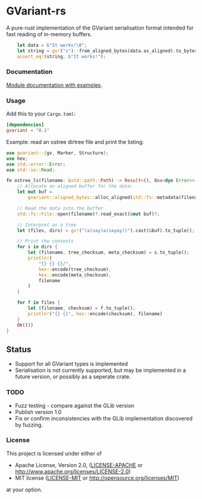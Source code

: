 GVariant-rs
===========

A pure-rust implementation of the GVariant serialisation format intended for
fast reading of in-memory buffers.

```rust
    let data = b"It works!\0";
    let string = gv!("s")::from_aligned_bytes(data.as_aligned).to_bytes();
    assert_eq!(string, b"It works!");
```

### Documentation

[Module documentation with examples](https://docs.rs/gvariant).

### Usage

Add this to your `Cargo.toml`:

```toml
[dependencies]
gvariant = "0.1"
```

Example: read an ostree dirtree file and print the listing:

```rust
use gvariant::{gv, Marker, Structure};
use hex;
use std::error::Error;
use std::io::Read;

fn ostree_ls(filename: &std::path::Path) -> Result<(), Box<dyn Error>> {
    // Allocate an aligned buffer for the data:
    let mut buf =
        gvariant::aligned_bytes::alloc_aligned(std::fs::metadata(filename)?.len() as usize);

    // Read the data into the buffer
    std::fs::File::open(filename)?.read_exact(&mut buf)?;

    // Interpret as a tree
    let (files, dirs) = gv!("(a(say)a(sayay))").cast(&buf).to_tuple();

    // Print the contents
    for s in dirs {
        let (filename, tree_checksum, meta_checksum) = s.to_tuple();
        println!(
            "{} {} {}/",
            hex::encode(tree_checksum),
            hex::encode(meta_checksum),
            filename
        )
    }

    for f in files {
        let (filename, checksum) = f.to_tuple();
        println!("{} {}", hex::encode(checksum), filename)
    }
    Ok(())
}
```

## Status

* Support for all GVariant types is implemented
* Serialisation is not currently supported, but may be implemented in a future
  version, or possibly as a seperate crate.

### TODO

* Fuzz testing - compare against the GLib version
* Publish version 1.0
* Fix or confirm inconsistencies with the GLib implementation discovered by
  fuzzing.

### License

This project is licensed under either of

 * Apache License, Version 2.0, ([LICENSE-APACHE](LICENSE-APACHE) or
   http://www.apache.org/licenses/LICENSE-2.0)
 * MIT license ([LICENSE-MIT](LICENSE-MIT) or
   http://opensource.org/licenses/MIT)

at your option.